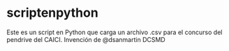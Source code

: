 # scriptenpython
Este es un script en Python que carga un archivo .csv para el concurso del pendrive del CAICI. Invención de @dsanmartin
DCSMD